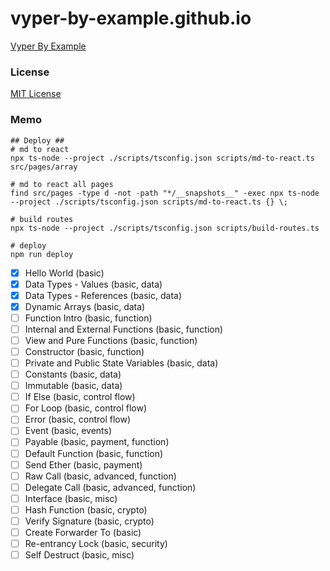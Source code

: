 # vyper-by-example.github.io

[Vyper By Example](https://vyper-by-example.org)

### License

[MIT License](LICENSE)

### Memo

```shell
## Deploy ##
# md to react
npx ts-node --project ./scripts/tsconfig.json scripts/md-to-react.ts src/pages/array

# md to react all pages
find src/pages -type d -not -path "*/__snapshots__" -exec npx ts-node --project ./scripts/tsconfig.json scripts/md-to-react.ts {} \;

# build routes
npx ts-node --project ./scripts/tsconfig.json scripts/build-routes.ts

# deploy
npm run deploy
```

- [x] Hello World (basic)
- [x] Data Types - Values (basic, data)
- [x] Data Types - References (basic, data)
- [x] Dynamic Arrays (basic, data)
- [ ] Function Intro (basic, function)
- [ ] Internal and External Functions (basic, function)
- [ ] View and Pure Functions (basic, function)
- [ ] Constructor (basic, function)
- [ ] Private and Public State Variables (basic, data)
- [ ] Constants (basic, data)
- [ ] Immutable (basic, data)
- [ ] If Else (basic, control flow)
- [ ] For Loop (basic, control flow)
- [ ] Error (basic, control flow)
- [ ] Event (basic, events)
- [ ] Payable (basic, payment, function)
- [ ] Default Function (basic, function)
- [ ] Send Ether (basic, payment)
- [ ] Raw Call (basic, advanced, function)
- [ ] Delegate Call (basic, advanced, function)
- [ ] Interface (basic, misc)
- [ ] Hash Function (basic, crypto)
- [ ] Verify Signature (basic, crypto)
- [ ] Create Forwarder To (basic)
- [ ] Re-entrancy Lock (basic, security)
- [ ] Self Destruct (basic, misc)
